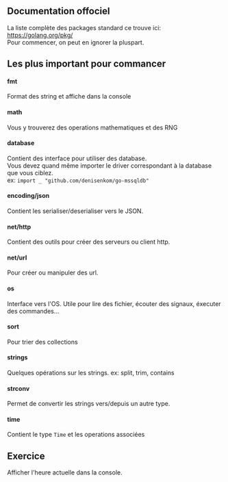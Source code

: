 ## Documentation offociel

La liste complète des packages standard ce trouve ici: https://golang.org/pkg/  
Pour commencer, on peut en ignorer la pluspart.  

## Les plus important pour commancer

#### fmt

Format des string et affiche dans la console

#### math

Vous y trouverez des operations mathematiques et des RNG

#### database

Contient des interface pour utiliser des database.  
Vous devez quand même importer le driver correspondant à la database que vous ciblez.  
ex: `import _ "github.com/denisenkom/go-mssqldb"`  

#### encoding/json

Contient les serialiser/deserialiser vers le JSON.

#### net/http 

Contient des outils pour créer des serveurs ou client http.

#### net/url

Pour créer ou manipuler des url.

#### os 

Interface vers l'OS. 
Utile pour lire des fichier, écouter des signaux, éxecuter des commandes...

#### sort

Pour trier des collections

#### strings 

Quelques opérations sur les strings.
ex: split, trim, contains

#### strconv

Permet de convertir les strings vers/depuis un autre type.

#### time

Contient le type `Time` et les operations associées




## Exercice

Afficher l'heure actuelle dans la console.